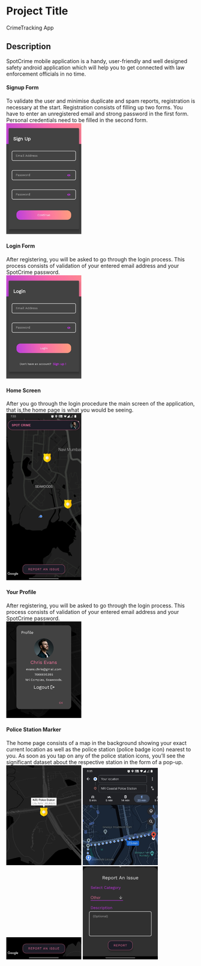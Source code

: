 # Project Title

CrimeTracking App

## Description

SpotCrime mobile application is a handy, user-friendly and well designed
safety android application which will help you to get connected with
law enforcement officials in no time.

<h4>Signup Form</h4>
To validate the user and minimise duplicate and spam reports, registration is necessary at the start. Registration consists of filling up two forms. You have to enter an unregistered email and strong password in the first form. Personal credentials need to be filled in the second form.<br>
<img src="Screenshots/mobile2.png" width="200" ><br>
<h4>Login Form</h4>
After registering, you will be asked to go through the login process. This process consists of validation of your entered email address and your SpotCrime password.<br>
<img src="Screenshots/mobile1.png" width="200" ><br>
<h4>Home Screen</h4>
After you go through the login procedure the main screen of the application, that is,the home page is what you would be seeing.<br>
<img src="Screenshots/mobile3.jpg" width="200" >
<h4>Your Profile</h4>
After registering, you will be asked to go through the login process. This process consists of validation of your entered email address and your SpotCrime password.<br>
<img src="Screenshots/mobile5.jpg" width="200" >
<h4>Police Station Marker</h4>
The home page consists of a map in the background showing your exact current location as well as the police station (police badge icon) nearest to you. As soon as you tap on any of the police station icons, you’ll see the significant dataset about the respective station in the form of a pop-up.<br>


<img src="Screenshots/mobile6.jpg" width="200" >
<img src="Screenshots/mobile7.jpg" width="200" >
<img src="Screenshots/mobile8.jpg" width="200" >
<img src="Screenshots/mobile9.jpg" width="200" >

